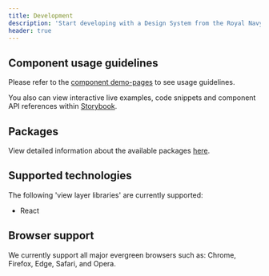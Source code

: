 ```yaml
---
title: Development
description: 'Start developing with a Design System from the Royal Navy.'
header: true
---
```


## Component usage guidelines

Please refer to the [component demo-pages](/components) to see usage guidelines. 

You also can view interactive live examples, code snippets and component API references within [Storybook](https://storybook.royalnavy.io).

## Packages

View detailed information about the available packages [here](/packages).

## Supported technologies

The following 'view layer libraries' are currently supported:

- React

## Browser support

We currently support all major evergreen browsers such as: Chrome, Firefox, Edge, Safari, and Opera.
